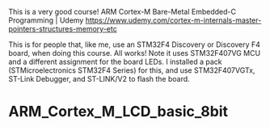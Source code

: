 This is a very good course! ARM Cortex-M Bare-Metal Embedded-C Programming | Udemy https://www.udemy.com/cortex-m-internals-master-pointers-structures-memory-etc

This is for people that, like me, use an STM32F4 Discovery or Discovery F4 board, when doing this course. All works! Note it uses STM32F407VG MCU and a different assignment for the board LEDs. I installed a pack (STMicroelectronics STM32F4 Series) for this, and use STM32F407VGTx, ST-Link Debugger, and ST-LINK/V2 to flash the board.

# ARM_Cortex_M_LCD_basic_8bit


